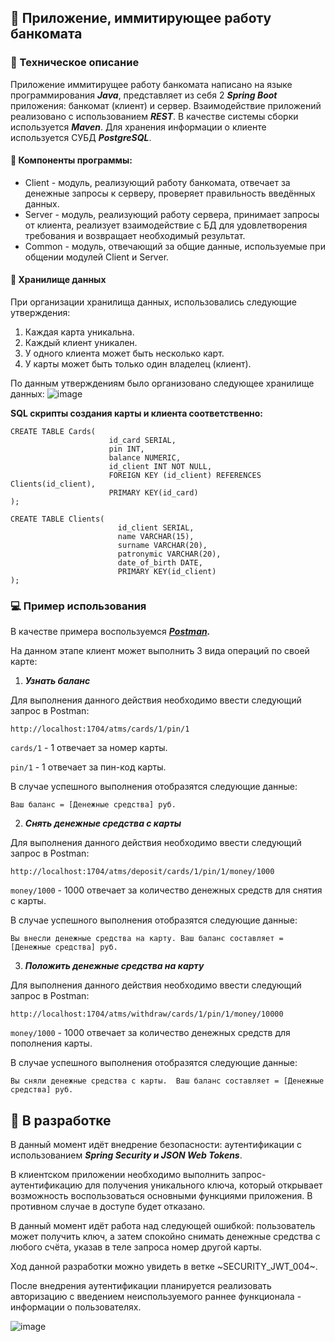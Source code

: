 ## :atm: Приложение, иммитирующее работу банкомата 

### :pencil: Техническое описание 
Приложение иммитирущее работу банкомата написано на языке программирования ***Java***, представляет из себя 2 ***Spring Boot*** приложения: банкомат (клиент) и сервер. Взаимодействие приложений реализовано с использованием ***REST***. В качестве системы сборки используется ***Maven***. Для хранения информации о клиенте используется СУБД ***PostgreSQL***.

#### :file_folder: Компоненты программы: 
- Client - модуль, реализующий работу банкомата, отвечает за денежные запросы к серверу, проверяет правильность введённых данных.
- Server - модуль, реализующий работу сервера, принимает запросы от клиента, реализует взаимодействие с БД для удовлетворения требования и возвращает необходимый результат.
- Common - модуль, отвечающий за общие данные, используемые при общении модулей Client и Server.

#### :floppy_disk: Хранилище данных 
При организации хранилища данных, использовались следующие утверждения:
1) Каждая карта уникальна.
2) Каждый клиент уникален.
3) У одного клиента может быть несколько карт.
4) У карты может быть только один владелец (клиент).

По данным утверждениям было организовано следующее хранилище данных:
![image](https://user-images.githubusercontent.com/59023791/162625353-d92a9025-9a86-4478-a59c-82d771b64db2.png)

**SQL скрипты создания карты и клиента соответственно:**
```
CREATE TABLE Cards(
                      id_card SERIAL,
                      pin INT,
                      balance NUMERIC,
                      id_client INT NOT NULL,
                      FOREIGN KEY (id_client) REFERENCES Clients(id_client),
                      PRIMARY KEY(id_card)
);
```

```
CREATE TABLE Clients(
                        id_client SERIAL,
                        name VARCHAR(15),
                        surname VARCHAR(20),
                        patronymic VARCHAR(20),
                        date_of_birth DATE,
                        PRIMARY KEY(id_client)
);
```
### :computer: Пример использования
В качестве примера воспользуемся ***[Postman](https://www.postman.com/company/about-postman/).***
   
На данном этапе клиент может выполнить 3 вида операций по своей карте:
1) ***Узнать баланс***           
    
Для выполнения данного действия необходимо ввести следующий запрос в Postman:
```
http://localhost:1704/atms/cards/1/pin/1 
``` 
`cards/1` - 1 отвечает за номер карты.
   
`pin/1` - 1 отвечает за пин-код карты.
   
В случае успешного выполнения отобразятся следующие данные:
   
`Ваш баланс = [Денежные средства] руб.`


2) ***Снять денежные средства с карты***   

Для выполнения данного действия необходимо ввести следующий запрос в Postman:
```
http://localhost:1704/atms/deposit/cards/1/pin/1/money/1000
```
   
`money/1000` - 1000 отвечает за количество денежных средств для снятия с карты.
   
   В случае успешного выполнения отобразятся следующие данные:
   
`Вы внесли денежные средства на карту. Ваш баланс составляет = [Денежные средства] руб.`
   
3) ***Положить денежные средства на карту***
   
Для выполнения данного действия необходимо ввести следующий запрос в Postman:
```
http://localhost:1704/atms/withdraw/cards/1/pin/1/money/10000 
```
`money/1000` - 1000 отвечает за количество денежных средств для пополнения карты.
   
В случае успешного выполнения отобразятся следующие данные:
   
`Вы сняли денежные средства с карты. 
   Ваш баланс составляет = [Денежные средства] руб.`
   
   
## :speech_balloon: В разработке 
В данный момент идёт внедрение безопасности: аутентификации с использованием ***Spring Security и JSON Web Tokens***.
   
В клиентском приложении необходимо выполнить запрос-аутентификацию для получения уникального ключа, который открывает возможность воспользоваться основными функциями приложения. В противном случае в доступе будет отказано.
   
В данный момент идёт работа над следующей ошибкой: пользователь может получить ключ, а затем спокойно снимать денежные средства с любого счёта, указав в теле запроса номер другой карты.
   
Ход данной разработки можно увидеть в ветке ~SECURITY_JWT_004~.
   
После внедрения аутентификации планируется реализовать авторизацию с введением неиспользуемого раннее функционала - информации о пользователях.

![image](https://user-images.githubusercontent.com/59023791/162626773-e95b9cda-928e-4474-8b9d-e8770f2d9346.png)
